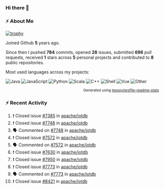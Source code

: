 ### Hi there 👋

### :zap: About Me

[![trophy](https://github-profile-trophy.vercel.app/?username=HTHou&theme=onedark)](https://github.com/ryo-ma/github-profile-trophy)
   
Joined Github **5** years ago.

Since then I pushed **784** commits, opened **28** issues, submitted **696** pull requests, received **1** stars across **5** personal projects and contributed to **8** public repositories.

Most used languages across my projects:

![Java](https://img.shields.io/static/v1?style=flat-square&label=%E2%A0%80&color=555&labelColor=%23b07219&message=Java%EF%B8%B194.4%25)
![JavaScript](https://img.shields.io/static/v1?style=flat-square&label=%E2%A0%80&color=555&labelColor=%23f1e05a&message=JavaScript%EF%B8%B11.4%25)
![Python](https://img.shields.io/static/v1?style=flat-square&label=%E2%A0%80&color=555&labelColor=%233572A5&message=Python%EF%B8%B10.7%25)
![Scala](https://img.shields.io/static/v1?style=flat-square&label=%E2%A0%80&color=555&labelColor=%23c22d40&message=Scala%EF%B8%B10.6%25)
![C++](https://img.shields.io/static/v1?style=flat-square&label=%E2%A0%80&color=555&labelColor=%23f34b7d&message=C%2B%2B%EF%B8%B10.6%25)
![Shell](https://img.shields.io/static/v1?style=flat-square&label=%E2%A0%80&color=555&labelColor=%2389e051&message=Shell%EF%B8%B10.4%25)
![Vue](https://img.shields.io/static/v1?style=flat-square&label=%E2%A0%80&color=555&labelColor=%2341b883&message=Vue%EF%B8%B10.3%25)
![Other](https://img.shields.io/static/v1?style=flat-square&label=%E2%A0%80&color=555&labelColor=%23ededed&message=Other%EF%B8%B11.2%25)

<p align="right"><sub>Generated using <a href="https://github.com/marketplace/actions/profile-readme-stats">teoxoy/profile-readme-stats</a></sub></p>


<!--![](https://github.com/HTHou/HTHou/blob/output/github-contribution-grid-snake.svg)-->

<!--![Haonan Hou's github stats](https://github-readme-stats.vercel.app/api?username=HTHou&count_private=true&show_icons=true&theme=onedark)-->

<!--![Haonan Hou's wakatime stats](https://github-readme-stats.vercel.app/api/wakatime?username=HTHou&layout=compact&theme=onedark)-->

<!--![Top Langs](https://github-readme-stats.vercel.app/api/top-langs/?username=HTHou&theme=onedark&layout=compact)-->

### :zap: Recent Activity
<!--START_SECTION:activity-->
1. ❗️ Closed issue [#7385](https://github.com/apache/iotdb/issues/7385) in [apache/iotdb](https://github.com/apache/iotdb)
2. ❗️ Closed issue [#7748](https://github.com/apache/iotdb/issues/7748) in [apache/iotdb](https://github.com/apache/iotdb)
3. 🗣 Commented on [#7748](https://github.com/apache/iotdb/issues/7748) in [apache/iotdb](https://github.com/apache/iotdb)
4. ❗️ Closed issue [#7572](https://github.com/apache/iotdb/issues/7572) in [apache/iotdb](https://github.com/apache/iotdb)
5. 🗣 Commented on [#7572](https://github.com/apache/iotdb/issues/7572) in [apache/iotdb](https://github.com/apache/iotdb)
6. ❗️ Closed issue [#7630](https://github.com/apache/iotdb/issues/7630) in [apache/iotdb](https://github.com/apache/iotdb)
7. ❗️ Closed issue [#7950](https://github.com/apache/iotdb/issues/7950) in [apache/iotdb](https://github.com/apache/iotdb)
8. ❗️ Closed issue [#7773](https://github.com/apache/iotdb/issues/7773) in [apache/iotdb](https://github.com/apache/iotdb)
9. 🗣 Commented on [#7773](https://github.com/apache/iotdb/issues/7773) in [apache/iotdb](https://github.com/apache/iotdb)
10. ❗️ Closed issue [#8421](https://github.com/apache/iotdb/issues/8421) in [apache/iotdb](https://github.com/apache/iotdb)
<!--END_SECTION:activity-->

<!--
**HTHou/HTHou** is a ✨ _special_ ✨ repository because its `README.md` (this file) appears on your GitHub profile.

Here are some ideas to get you started:

- 🔭 I’m currently working on ...
- 🌱 I’m currently learning ...
- 👯 I’m looking to collaborate on ...
- 🤔 I’m looking for help with ...
- 💬 Ask me about ...
- 📫 How to reach me: ...
- 😄 Pronouns: ...
- ⚡ Fun fact: ...
-->
